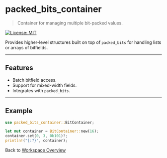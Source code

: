 # packed_bits_container

> Container for managing multiple bit-packed values.

[![License: MIT](https://img.shields.io/badge/License-MIT-yellow.svg)](https://opensource.org/licenses/MIT)

Provides higher-level structures built on top of `packed_bits` for handling lists or arrays of bitfields.

---

## Features
- Batch bitfield access.
- Support for mixed-width fields.
- Integrates with `packed_bits`.

---

## Example

```rust
use packed_bits_container::BitContainer;

let mut container = BitContainer::new(16);
container.set(0, 3, 0b101)?;
println!("{:?}", container);
```

Back to [Workspace Overview](../README.md)